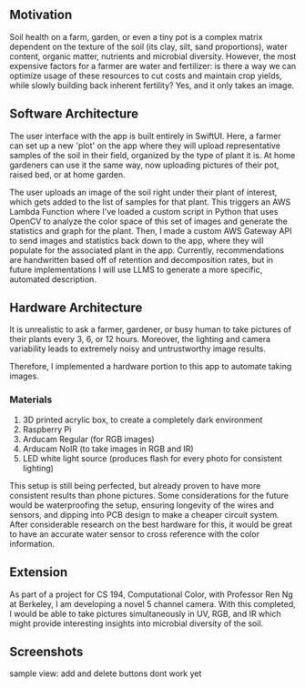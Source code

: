 ## Motivation
Soil health on a farm, garden, or even a tiny pot is a complex matrix dependent on the texture of the soil (its clay, silt, sand proportions), water content, organic matter, nutrients and microbial diversity. However, the most expensive factors for a farmer are water and fertilizer: is there a way we can optimize usage of these resources to cut costs and maintain crop yields, while slowly building back inherent fertility? Yes, and it only takes an image. 

## Software Architecture
The user interface with the app is built entirely in SwiftUI. Here, a farmer can set up a new 'plot' on the app where they will upload representative samples of the soil in their field, organized by the type of plant it is. At home gardeners can use it the same way, now uploading pictures of their pot, raised bed, or at home garden. 

The user uploads an image of the soil right under their plant of interest, which gets added to the list of samples for that plant. This triggers an AWS Lambda Function where I've loaded a custom script in Python that uses OpenCV to analyze the color space of this set of images and generate the statistics and graph for the plant. Then, I made a custom  AWS Gateway API to send images and statistics back down to the app, where they will populate for the associated plant in the app. Currently, recommendations are handwritten based off of retention and decomposition rates, but in future implementations I will use LLMS to generate a more specific, automated description. 

## Hardware Architecture
It is unrealistic to ask a farmer, gardener, or busy human to take pictures of their plants every 3, 6, or 12 hours. Moreover, the lighting and camera variability leads to extremely noisy and untrustworthy image results. 

Therefore, I implemented a hardware portion to this app to automate taking images.
### Materials
1. 3D printed acrylic box, to create a completely dark environment 
2. Raspberry Pi
3. Arducam Regular (for RGB images)
4. Arducam NoIR (to take images in RGB and IR)
5. LED white light source (produces flash for every photo for consistent lighting)

This setup is still being perfected, but already proven to have more consistent results than phone pictures. Some considerations for the future would be waterproofing the setup, ensuring longevity of the wires and sensors, and dipping into PCB design to make a cheaper circuit system. After considerable research on the best hardware for this, it would be great to have an accurate water sensor to cross reference with the color information. 

## Extension
As part of a project for CS 194, Computational Color, with Professor Ren Ng at Berkeley, I am developing a novel 5 channel camera. With this completed, I would be able to take pictures simultaneously in UV, RGB, and IR which might provide interesting insights into microbial diversity of the soil. 

## Screenshots


sample view: add and delete buttons dont work yet